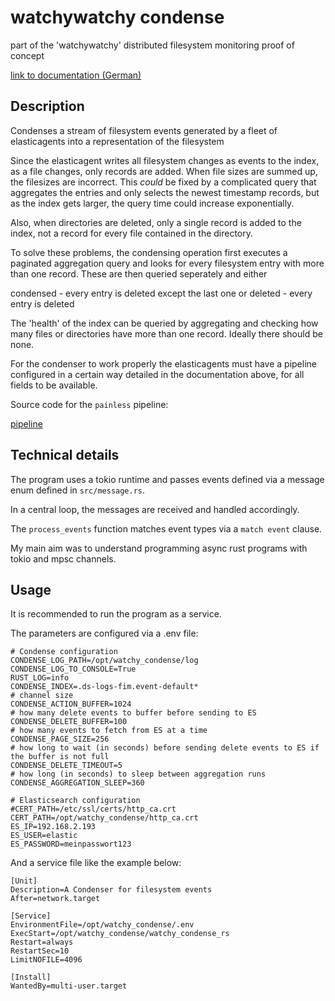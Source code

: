 # watchywatchy condense

part of the 'watchywatchy' distributed filesystem monitoring proof of concept

[link to documentation (German)](https://github.com/pstmps/watchywatchy/blob/main/20240517_watchywatchy.pdf)

## Description

Condenses a stream of filesystem events generated by a fleet of elasticagents into a representation of the filesystem

Since the elasticagent writes all filesystem changes as events to the index, as a file changes, only records are added.
When file sizes are summed up, the filesizes are incorrect.
This *could* be fixed by a complicated query that aggregates the entries and only selects the newest timestamp records, but as the index gets larger, the query time could increase exponentially.

Also, when directories are deleted, only a single record is added to the index, not a record for every file contained in the directory.

To solve these problems, the condensing operation first executes a paginated aggregation query and looks for every filesystem entry with more than one record.
These are then queried seperately and either

condensed - every entry is deleted except the last one
or
deleted - every entry is deleted

The 'health' of the index can be queried by aggregating and checking how many files or directories have more than one record.
Ideally there should be none.

For the condenser to work properly the elasticagents must have a pipeline configured in a certain way detailed in the documentation above, for all fields to be available.

Source code for the `painless` pipeline:

[pipeline](https://github.com/pstmps/watchywatchy/tree/main/elastic_conf)

## Technical details

The program uses a tokio runtime and passes events defined via a message enum defined in `src/message.rs`.

In a central loop, the messages are received and handled accordingly.

The `process_events` function matches event types via a `match event` clause.

My main aim was to understand programming async rust programs with tokio and mpsc channels.


## Usage

It is recommended to run the program as a service.

The parameters are configured via a .env file:

```
# Condense configuration
CONDENSE_LOG_PATH=/opt/watchy_condense/log
CONDENSE_LOG_TO_CONSOLE=True
RUST_LOG=info
CONDENSE_INDEX=.ds-logs-fim.event-default*
# channel size
CONDENSE_ACTION_BUFFER=1024
# how many delete events to buffer before sending to ES
CONDENSE_DELETE_BUFFER=100
# how many events to fetch from ES at a time
CONDENSE_PAGE_SIZE=256
# how long to wait (in seconds) before sending delete events to ES if the buffer is not full
CONDENSE_DELETE_TIMEOUT=5
# how long (in seconds) to sleep between aggregation runs
CONDENSE_AGGREGATION_SLEEP=360

# Elasticsearch configuration
#CERT_PATH=/etc/ssl/certs/http_ca.crt
CERT_PATH=/opt/watchy_condense/http_ca.crt
ES_IP=192.168.2.193
ES_USER=elastic
ES_PASSWORD=meinpasswort123
```

And a service file like the example below:

```
[Unit]
Description=A Condenser for filesystem events
After=network.target

[Service]
EnvironmentFile=/opt/watchy_condense/.env
ExecStart=/opt/watchy_condense/watchy_condense_rs
Restart=always
RestartSec=10
LimitNOFILE=4096

[Install]
WantedBy=multi-user.target
```